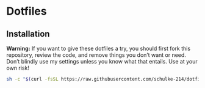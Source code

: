 # Dotfiles

## Installation

**Warning:** If you want to give these dotfiles a try, you should first fork this repository, review the code, and remove things you don’t want or need. Don’t blindly use my settings unless you know what that entails. Use at your own risk!

```bash
sh -c "$(curl -fsSL https://raw.githubusercontent.com/schulke-214/dotfiles/master/install.sh)"
```

